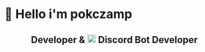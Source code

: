 # 👋 Hello i'm pokczamp
<h2 align="center">Developer & <img src = "https://emoji.gg/assets/emoji/5591-discord-developer-badge-shimmer.gif" width = 20px>  Discord Bot Developer</h2>

<!--
**pokczampDev/pokczampDev** is a ✨ _special_ ✨ repository because its `README.md` (this file) appears on your GitHub profile.

Here are some ideas to get you started:

- 🔭 I’m currently working on ...
- 🌱 I’m currently learning ...
- 👯 I’m looking to collaborate on ...
- 🤔 I’m looking for help with ...
- 💬 Ask me about ...
- 📫 How to reach me: ...
- 😄 Pronouns: ...
- ⚡ Fun fact: ...
-->
